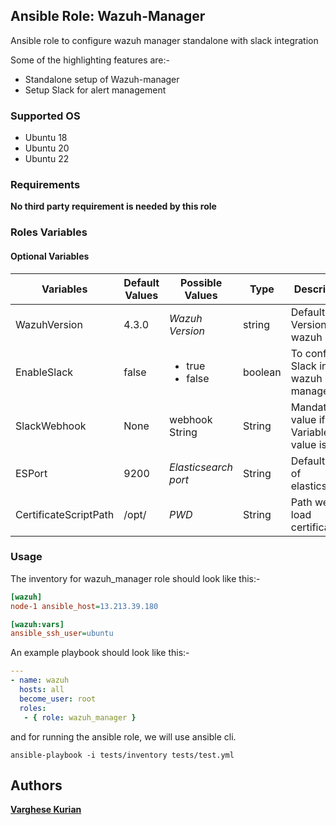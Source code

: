 ## Ansible Role: Wazuh-Manager

Ansible role to configure wazuh manager standalone with slack integration

Some of the highlighting features are:-

  - Standalone setup of Wazuh-manager
  - Setup Slack for alert management
 

### Supported OS
- Ubuntu 18 
- Ubuntu 20
- Ubuntu 22

### Requirements

**No third party requirement is needed by this role**

### Roles Variables

#### Optional Variables

|**Variables**|**Default Values**|**Possible Values**|**Type**|**Description**|
|-------------|------------------|-------------------|--------|---------------|
| WazuhVersion | 4.3.0 | *Wazuh Version* | string | Default Version of wazuh |
| EnableSlack | false | <ul><li>true</li><li>false</li></ul> | boolean | To configure Slack in our wazuh manager |
| SlackWebhook | None | webhook String | String | Mandatory value if Slack Variable value is true |
| ESPort | 9200 | *Elasticsearch port* | String | Default port of elasticsearch |
| CertificateScriptPath | /opt/ | *PWD* | String | Path were to load certificates |


### Usage

The inventory for wazuh_manager role should look like this:-

```ini
[wazuh]
node-1 ansible_host=13.213.39.180

[wazuh:vars]
ansible_ssh_user=ubuntu
```


An example playbook should look like this:-

```yaml
---
- name: wazuh
  hosts: all
  become_user: root
  roles:
   - { role: wazuh_manager }
```

and for running the ansible role, we will use ansible cli.

```shell
ansible-playbook -i tests/inventory tests/test.yml
```
## Authors

**[Varghese Kurian](varghese.palamoottil@opstree.com)**
